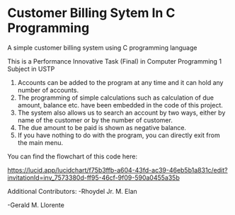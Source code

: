 # Customer Billing Sytem In C Programming
A simple customer billing system using C programming language

This is a Performance Innovative Task (Final)
in Computer Programming 1 Subject in USTP

1. Accounts can be added to the program at any time and it can hold any number of accounts.
2. The programming of simple calculations such as calculation of due amount, balance etc. have been embedded in the code of this project.
3. The system also allows us to search an account by two ways, either by name of the customer or by the number of customer.
4. The due amount to be paid is shown as negative balance.
5. If you have nothing to do with the program, you can directly exit from the main menu.

You can find the flowchart of this code here:

https://lucid.app/lucidchart/f75b3ffb-a604-43fd-ac39-46eb5b1a831c/edit?invitationId=inv_7573380d-ff95-46cf-9f09-590a0455a35b

Additional Contributors:
-Rhoydel Jr. M. Elan

-Gerald M. Llorente
